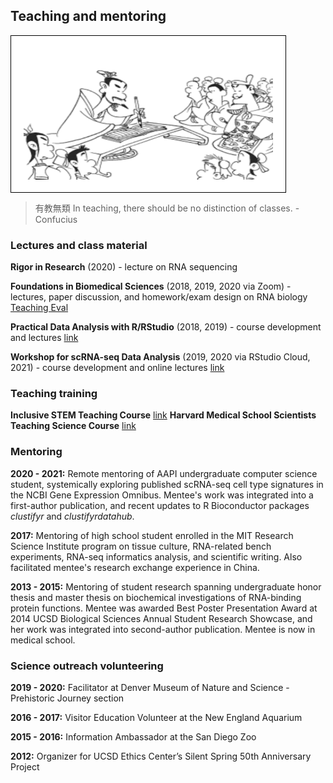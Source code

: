 ## Teaching and mentoring

<img align="center" width="399" height="210" src="conf.png" style="padding:20px;border:1px solid black;background-color:white;" title="有教無類">

> 有教無類 In teaching, there should be no distinction of classes. - Confucius

### Lectures and class material
**Rigor in Research** (2020) - lecture on RNA sequencing

**Foundations in Biomedical Sciences** (2018, 2019, 2020 via Zoom) - lectures, paper discussion, and homework/exam design on RNA biology [Teaching Eval](https://github.com/raysinensis/website/raw/master/Teaching_eval_RuiFu.pdf)

**Practical Data Analysis with R/RStudio** (2018, 2019) - course development and lectures [link](https://rnabioco.github.io/practical-data-analysis)

**Workshop for scRNA-seq Data Analysis** (2019, 2020 via RStudio Cloud, 2021) - course development and online lectures [link](https://rnabioco.github.io/cellar)

### Teaching training
**Inclusive STEM Teaching Course** [link](https://www.inclusivestemteaching.org)
**Harvard Medical School Scientists Teaching Science Course** [link](https://postdoc.hms.harvard.edu/STS-course)

### Mentoring
**2020 - 2021:** Remote mentoring of AAPI undergraduate computer science student, systemically exploring published scRNA-seq cell type signatures in the NCBI Gene Expression Omnibus. Mentee's work was integrated into a first-author publication, and recent updates to R Bioconductor packages *clustifyr* and *clustifyrdatahub*.

**2017:** Mentoring of high school student enrolled in the MIT Research Science Institute program on tissue culture, RNA-related bench experiments, RNA-seq informatics analysis, and scientific writing. Also facilitated mentee's research exchange experience in China.

**2013 - 2015:** Mentoring of student research spanning undergraduate honor thesis and master thesis on biochemical investigations of RNA-binding protein functions. Mentee was awarded Best Poster Presentation Award at 2014 UCSD Biological Sciences Annual Student Research Showcase, and her work was integrated into second-author publication. Mentee is now in medical school.

### Science outreach volunteering

**2019 - 2020:** Facilitator at Denver Museum of Nature and Science - Prehistoric Journey section

**2016 - 2017:** Visitor Education Volunteer at the New England Aquarium

**2015 - 2016:** Information Ambassador at the San Diego Zoo

**2012:** Organizer for UCSD Ethics Center’s Silent Spring 50th Anniversary Project
